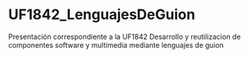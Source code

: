 # UF1842_LenguajesDeGuion
Presentación correspondiente a la UF1842 Desarrollo y reutilizacion de componentes software y multimedia mediante lenguajes de guion

